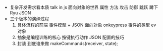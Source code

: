 - 复杂开发需求看本质
    talk in js 面向对象的世界
    属性 方法
    攻击 防御 跳跃 蹲下 Ryu JSON
- 三个版本的演绎过程
    1. 具体流程的前端
        事件模型 + JSON 面向对象
        onkeypress 事件的类型  ev 对象
    2. 抽象是编程训练的核心
        按键执行动作  JSON 配置的技巧
    3. 封装 到底谁来做
        makeCommands(receiver, state);
